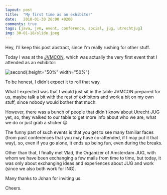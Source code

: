 ```yaml
---
layout: post
title:  "My first time as an exhibitor"
date:   2018-01-30 20:00 +0200
comments: true
tags: [java, jvm, event, conference, social, jug, utrechtjug]
img: 30-01-18/slide.jpeg
---
```


Hey, I'll keep this post abstract, since I'm really rushing for other stuff.

Today I was at the [JVMCON](https://www.jvmcon.com/#/), which was actually the very first event that I attended as an exhibitor:

![second]({{site.baseurl}}/assets/img/30-01-18/JVMCON.jpg){:height="50%" width="50%"}

To be honest, I didn't expect it to roll that way.

What I expected was that I would just sit in the table JVMCON prepared for us, maybe talk a bit with the rest of exhibitors and work a bit on my own stuff, since nobody would bother that much.

However, there was a bunch of people that didn't know about Utrecht JUG yet, so, they walked to our table to get more info about who we are, what we do or just grab a sticker :stuck_out_tongue_winking_eye:

The funny part of such events is that you get to see many familiar faces (from past conferences that you may have co-attended, if I may put it that way), so, even if you go alone, it ends up being fun, even during the breaks.

Other than that, I finally met Vlad, the Organizer of Amsterdam JUG, with whom we have been exchanging a few mails from time to time, but today, it was only about exchanging ideas and experiences about JUG and work (since we also both work for ING).

Many thanks to Johan for inviting us.

Cheers.


